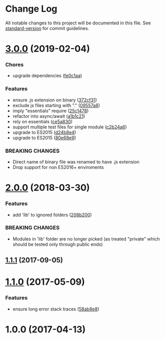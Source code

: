 # Change Log

All notable changes to this project will be documented in this file. See [standard-version](https://github.com/conventional-changelog/standard-version) for commit guidelines.

<a name="3.0.0"></a>

# [3.0.0](https://github.com/medikoo/tape-index/compare/v2.0.0...v3.0.0) (2019-02-04)

### Chores

-   upgrade dependencies ([fe0c1aa](https://github.com/medikoo/tape-index/commit/fe0c1aa))

### Features

-   ensure .js extension on binary ([372cf31](https://github.com/medikoo/tape-index/commit/372cf31))
-   exclude js files starting with "." ([09557a8](https://github.com/medikoo/tape-index/commit/09557a8))
-   imply "essentials" require ([25c1478](https://github.com/medikoo/tape-index/commit/25c1478))
-   refactor into async/await ([a1b1c21](https://github.com/medikoo/tape-index/commit/a1b1c21))
-   rely on essentials ([ce5a830](https://github.com/medikoo/tape-index/commit/ce5a830))
-   support multiple test files for single module ([c2b24a6](https://github.com/medikoo/tape-index/commit/c2b24a6))
-   upgrade to ES2015 ([d24b8e4](https://github.com/medikoo/tape-index/commit/d24b8e4))
-   upgrade to ES2015 ([80e68e9](https://github.com/medikoo/tape-index/commit/80e68e9))

### BREAKING CHANGES

-   Direct name of binary file was renamed to have .js extension
-   Drop support for non ES2016+ enviroments

<a name="2.0.0"></a>

# [2.0.0](https://github.com/medikoo/tape-index/compare/v1.1.1...v2.0.0) (2018-03-30)

### Features

-   add 'lib' to ignored folders ([208b200](https://github.com/medikoo/tape-index/commit/208b200))

### BREAKING CHANGES

-   Modules in 'lib' folder are no longer picked
    (as treated "private" which should be tested only through public ends)

<a name="1.1.1"></a>

## [1.1.1](https://github.com/medikoo/tape-index/compare/v1.1.0...v1.1.1) (2017-09-05)

<a name="1.1.0"></a>

# [1.1.0](https://github.com/medikoo/tape-index/compare/v1.0.0...v1.1.0) (2017-05-09)

### Features

-   ensure long error stack traces ([58ab8e8](https://github.com/medikoo/tape-index/commit/58ab8e8))

<a name="1.0.0"></a>

# 1.0.0 (2017-04-13)
